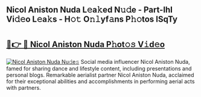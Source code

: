 ## Nicol Aniston Nuda L𝚎a𝚔ed N𝚞𝚍e - Part-IhI Vi𝚍𝚎o L𝚎a𝚔s - H𝚘𝚝 O𝚗𝚕yf𝚊ns P𝚑𝚘tos ISqTy

# <h2><a href="http://kf5k9qo.oniu.top/?m=Nicol+Aniston+Nuda">🔗👉 🔴 Nicol Aniston Nuda P𝚑ot𝚘𝚜 V𝚒d𝚎o</a></h2>

[![Nicol Aniston Nuda Nu𝚍e𝚜](https://i.imgur.com/0qMVB7G.gif)](http://kf5k9qo.oniu.top/?m=Nicol+Aniston+Nuda)
Social media influencer Nicol Aniston Nuda, famed for sharing dance and lifestyle content, including presentations and personal blogs. Remarkable aerialist partner Nicol Aniston Nuda, acclaimed for their exceptional abilities and accomplishments in performing aerial acts with partners.  
